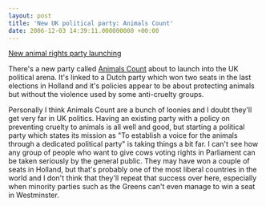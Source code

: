 ```yaml
---
layout: post
title: 'New UK political party: Animals Count'
date: 2006-12-03 14:39:11.000000000 +00:00
---
```


[New animal rights party launching](http://news.bbc.co.uk/1/hi/uk_politics/6203204.stm)

There's a new party called [Animals Count](http://www.animalscount.org/) about to launch into the UK political arena. It's linked to a Dutch party which won two seats in the last elections in Holland and it's policies appear to be about protecting animals but without the violence used by some anti-cruelty groups.

Personally I think Animals Count are a bunch of loonies and I doubt they'll get very far in UK politics. Having an existing party with a policy on preventing cruelty to animals is all well and good, but starting a political party which states its mission as "To establish a voice for the animals through a dedicated political party" is taking things a bit far. I can't see how any group of people who want to give cows voting rights in Parliament can be taken seriously by the general public. They may have won a couple of seats in Holland, but that's probably one of the most liberal countries in the world and I don't think that they'll repeat that success over here, especially when minority parties such as the Greens can't even manage to win a seat in Westminster.

